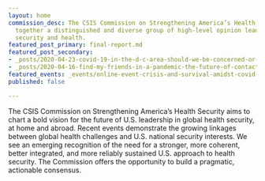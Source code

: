 ```yaml
---
layout: home
commission_desc: The CSIS Commission on Strengthening America’s Health Security brings
  together a distinguished and diverse group of high-level opinion leaders who bridge
  security and health.
featured_post_primary: final-report.md
featured_post_secondary:
- _posts/2020-04-23-covid-19-in-the-d-c-area-should-we-be-concerned-or-optimistic.md
- _posts/2020-04-16-find-my-friends-in-a-pandemic-the-future-of-contact-tracing-in-america.md
featured_events: _events/online-event-crisis-and-survival-amidst-covid-19-in-yemen.md
published: false

---
```

The CSIS Commission on Strengthening America’s Health Security aims to chart a bold vision for the future of U.S. leadership in global health security, at home and abroad. Recent events demonstrate the growing linkages between global health challenges and U.S. national security interests. We see an emerging recognition of the need for a stronger, more coherent, better integrated, and more reliably sustained U.S. approach to health security. The Commission offers the opportunity to build a pragmatic, actionable consensus.